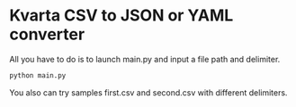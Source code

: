 # Kvarta CSV to JSON or YAML converter

All you have to do is to launch main.py and input a file path and delimiter.

````python
python main.py
````

You also can try samples first.csv and second.csv with different delimiters.